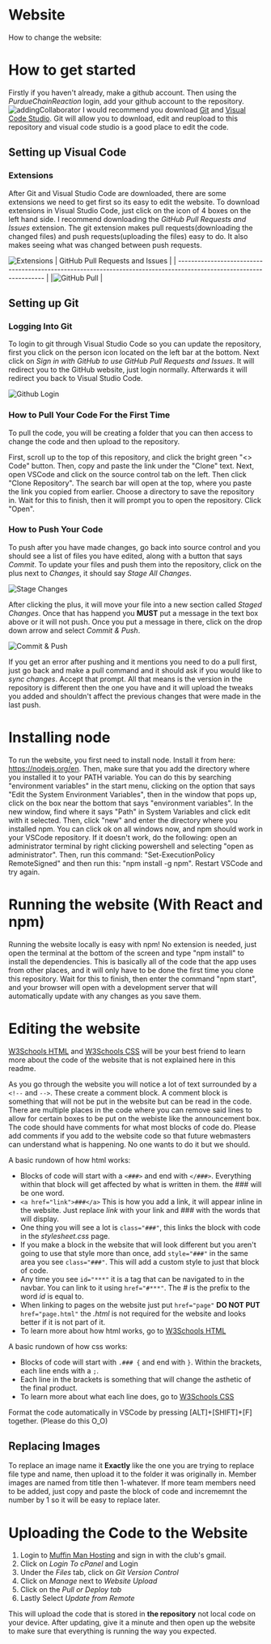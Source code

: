 # Website
How to change the website:

# How to get started
Firstly if you haven't already, make a github account. Then using the *PurdueChainReaction* login, add your github account to the repository. ![addingCollaborator](https://github.com/PurdueChainReaction/Website/assets/136839609/6f368dd6-3aed-4887-aaf3-ab34b57177c4) I would recommend you download [Git](https://git-scm.com/download/win) and [Visual Code Studio](https://code.visualstudio.com/download). Git will allow you to download, edit and reupload to this repository and visual code studio is a good place to edit the code.

## Setting up Visual Code
### Extensions
After Git and Visual Studio Code are downloaded, there are some extensions we need to get first so its easy to edit the website. To download extensions in Visual Studio Code, just click on the icon of 4 boxes on the left hand side. I recommend downloading the *GitHub Pull Requests and Issues* extension. The git extension makes pull requests(downloading the changed files) and push requests(uploading the files) easy to do. It also makes seeing what was changed between push requests.

![Extensions](https://github.com/PurdueChainReaction/Website/assets/58526449/a0b3dea8-c7a4-432c-aefa-b1c2ba980b2f)
| GitHub Pull Requests and Issues                                                                                     |
| ------------------------------------------------------------------------------------------------------------------- |
|![GitHub Pull](https://github.com/PurdueChainReaction/Website/assets/58526449/92784067-0d58-4dc3-b2fc-d19a1ca30b4e) |

## Setting up Git
### Logging Into Git
To login to git through Visual Studio Code so you can update the repository, first you click on the person icon located on the left bar at the bottom. Next click on *Sign in with GitHub to use GitHub Pull Requests and Issues*. It will redirect you to the GitHub website, just login normally. Afterwards it will redirect you back to Visual Studio Code.

![Github Login](https://github.com/PurdueChainReaction/Website/assets/58526449/7128e6de-27ba-4740-aed3-351c9292418c)

### How to Pull Your Code For the First Time
To pull the code, you will be creating a folder that you can then access to change the code and then upload to the repository. 

First, scroll up to the top of this repository, and click the bright green "<> Code" button.    Then, copy and paste the link under the "Clone" text. 
Next, open VSCode and click on the source control tab on the left. Then click "Clone Repository". The search bar will open at the top, where you paste the link you copied from earlier. 
Choose a directory to save the repository in. Wait for this to finish, then it will prompt you to open the repository. Click "Open".

### How to Push Your Code
To push after you have made changes, go back into source control and you should see a list of files you have edited, along with a button that says *Commit*. To update your files and push them into the repository, click on the plus next to *Changes*, it should say *Stage All Changes*.

![Stage Changes](https://github.com/PurdueChainReaction/Website/assets/58526449/ff31288c-d7fc-46a9-a71b-fcadc19b15c5)

After clicking the plus, it will move your file into a new section called *Staged Changes*. Once that has happend you **MUST** put a message in the text box above or it will not push. Once you put a message in there, click on the drop down arrow and select *Commit & Push*.

![Commit & Push](https://github.com/PurdueChainReaction/Website/assets/58526449/a1b07394-c7b8-4042-9934-01263246b2ee)

If you get an error after pushing and it mentions you need to do a pull first, just go back and make a pull command and it should ask if you would like to *sync changes*. Accept that prompt. All that means is the version in the repository is different then the one you have and it will upload the tweaks you added and shouldn't affect the previous changes that were made in the last push. 

# Installing node
  To run the website, you first need to install node. Install it from here: https://nodejs.org/en. Then, make sure that you add the directory where you installed it to your PATH variable. You can do this by searching "environment variables" in the start menu, clicking on the option that says "Edit the System Environment Variables", then in the window that pops up, click on the box near the bottom that says "environment variables". In the new window, find where it says "Path" in System Variables and click edit with it selected. Then, click "new" and enter the directory where you installed npm. You can click ok on all windows now, and npm should work in your VSCode repository. 
  If it doesn't work, do the following:
  open an administrator terminal by right clicking powershell and selecting "open as administrator". Then, run this command: "Set-ExecutionPolicy RemoteSigned" and then run this: "npm install -g npm". Restart VSCode and try again.
  
  
# Running the website (With React and npm)
Running the website locally is easy with npm!
No extension is needed, just open the terminal at the bottom of the screen and type "npm install" to install the dependencies. This is basically all of the code that the app uses from other places, and it will only have to be done the first time you clone this repository. Wait for this to finish, then enter the command "npm start", and your browser will open with a development server that will automatically update with any changes as you save them.

# Editing the website
[W3Schools HTML](https://www.w3schools.com/html/default.asp) and [W3Schools CSS](https://www.w3schools.com/css/default.asp) will be your best friend to learn more about the code of the website that is not explained here in this readme.

As you go through the website you will notice a lot of text surrounded by a ```<!--``` and ```-->```. These create a comment block. A comment block is something that will not be put in the website but can be read in the code.
There are multiple places in the code where you can remove said lines to allow for certain boxes to be put on the webiste like the announcement box.
The code should have comments for what most blocks of code do. Please add comments if you add to the website code so that future webmasters can understand what is happening. No one wants to do it but we should. 

A basic rundown of how html works:
- Blocks of code will start with a ```<###>``` and end with ```</###>```. Everything within that block will get affected by what is written in them. the ### will be one word.
- ```<a href="link">###</a>``` This is how you add a link, it will appear inline in the website. Just replace *link* with your link and ### with the words that will display.
- One thing you will see a lot is ```class="###"```, this links the block with code in the *stylesheet.css* page.
- If you make a block in the website that will look different but you aren't going to use that style more than once, add ```style="###"``` in the same area you see ```class="###"```. This will add a custom style to just that block of code.
- Any time you see ```id="***"``` it is a tag that can be navigated to in the navbar. You can link to it using ```href="#***"```. The *#* is the prefix to the word *id* is equal to.
- When linking to pages on the website just put ```href="page"``` **DO NOT PUT** ```href="page.html"``` the *.html* is not required for the website and looks better if it is not part of it.
- To learn more about how html works, go to [W3Schools HTML](https://www.w3schools.com/html/default.asp)

A basic rundown of how css works:
- Blocks of code will start with ```.### {``` and end with ```}```. Within the brackets, each line ends with a ```;```.
- Each line in the brackets is something that will change the asthetic of the final product.
- To learn more about what each line does, go to [W3Schools CSS](https://www.w3schools.com/css/default.asp)

Format the code automatically in VSCode by pressing [ALT]+[SHIFT]+[F] together. (Please do this O_O)

## Replacing Images
To replace an image name it **Exactly** like the one you are trying to replace file type and name, then upload it to the folder it was originally in. Member images are named from title then 1-whatever. If more team members need to be added, just copy and paste the block of code and incrememnt the number by 1 so it will be easy to replace later.

# Uploading the Code to the Website
1. Login to [Muffin Man Hosting](https://muffinmanhosting.com/account) and sign in with the club's gmail.
2. Click on *Login To cPanel* and Login
3. Under the *Files* tab, click on *Git Version Control*
4. Click on *Manage* next to *Website Upload*
5. Click on the *Pull or Deploy tab*
6. Lastly Select *Update from Remote*

This will upload the code that is stored in **the repository** not local code on your device. After updating, give it a minute and then open up the website to make sure that everything is running the way you expected.
